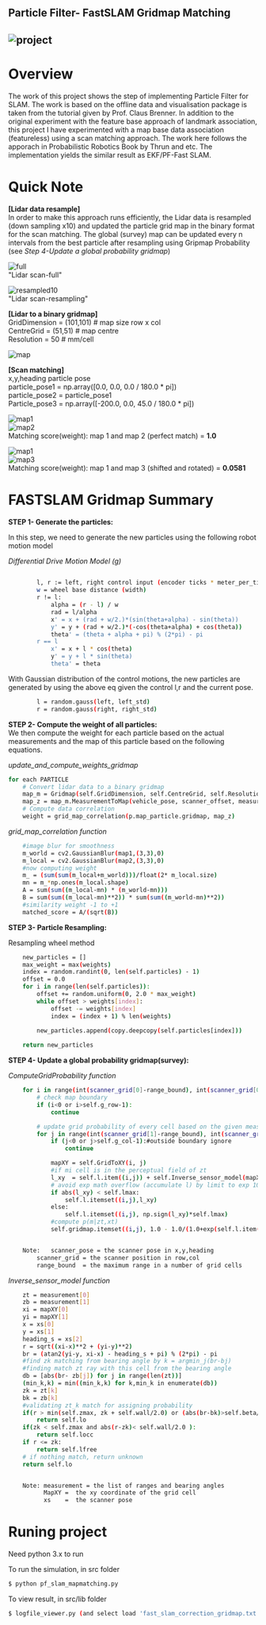 ## **Particle Filter- FastSLAM Gridmap Matching**
![project][image0]
---

[//]: # (Image References)
[image0]: ./images/result.png "result"
[image1]: ./images/Lidar_full.png "lidar full"
[image2]: ./images/Lidar_resample10.png "lidar resample"
[image3]: ./images/gridmap.png "grid1_2"
[image4]: ./images/gridmap3.png "grid3"



# **Overview**
The work of this project shows the step of implementing Particle Filter for SLAM. The work is based on the offline data and visualisation package is taken from the tutorial given by Prof. Claus Brenner. In addition to the original experiment with the feature base approach of landmark association, this project I have experimented with a map base data association (featureless) using a scan matching approach. The work here follows the apporach in Probabilistic Robotics Book by Thrun and etc. The implementation yields the similar result as EKF/PF-Fast SLAM. 


# **Quick Note**
**[Lidar data resample]**  
In order to make this approach runs efficiently, the Lidar data is resampled (down sampling x10) and updated the particle grid map in the binary format for the scan matching. The global (survey) map can be updated every n intervals from the best particle after resampling using Gripmap Probability (see _Step 4-Update a global probability gridmap_)

![full][image1]  
					"Lidar scan-full"


![resampled10][image2]  
					"Lidar scan-resampling"

**[Lidar to a binary gridmap]**  
GridDimension = (101,101)	# map size row x col  
CentreGrid    = (51,51) 	# map centre  
Resolution    = 50		# mm/cell  

![map][image3]

**[Scan matching]**  
x,y,heading particle pose  
particle_pose1 = np.array([0.0, 0.0, 0.0 / 180.0 * pi])  
particle_pose2 = particle_pose1  
Particle_pose3 = np.array([-200.0, 0.0, 45.0 / 180.0 * pi])  

![map1][image3]  
![map2][image3]  
Matching score(weight): map 1 and map 2 (perfect match) = **1.0**
                


![map1][image3]  
![map3][image4]  
Matching score(weight): map 1 and map 3 (shifted and rotated) = **0.0581**
                	
# **FASTSLAM Gridmap Summary**

**STEP 1- Generate the particles:**  

In this step, we need to generate the new particles using the following robot motion model

_Differential Drive Motion Model (g)_
```sh
	
		l, r := left, right control input (encoder ticks * meter_per_tick)
		w = wheel base distance (width)
		r != l:
		    alpha = (r - l) / w
		    rad = l/alpha
		    x' = x + (rad + w/2.)*(sin(theta+alpha) - sin(theta))
		    y' = y + (rad + w/2.)*(-cos(theta+alpha) + cos(theta))
		    theta' = (theta + alpha + pi) % (2*pi) - pi
		r == l
		    x' = x + l * cos(theta)
		    y' = y + l * sin(theta)
		    theta' = theta

```

With Gaussian distribution of the control motions, the new particles are generated by using the above eq given the control l,r and the current pose.
```sh
		l = random.gauss(left, left_std)
		r = random.gauss(right, right_std)

```



**STEP 2- Compute the weight of all particles:**  
We then compute the weight for each particle based on the actual measurements and the map of this particle based on the following equations.

_update_and_compute_weights_gridmap_  
```sh
for each PARTICLE  
	# Convert lidar data to a binary gridmap
	map_m = Gridmap(self.GridDimension, self.CentreGrid, self.Resolution)
	map_z = map_m.MeasurementToMap(vehicle_pose, scanner_offset, measurement)
	# Compute data correlation
	weight = grid_map_correlation(p.map_particle.gridmap, map_z)
```	

_grid_map_correlation function_  
```sh
	#image blur for smoothness
	m_world = cv2.GaussianBlur(map1,(3,3),0)
	m_local = cv2.GaussianBlur(map2,(3,3),0)
	#now computing weight
	m_ = (sum(sum(m_local+m_world)))/float(2* m_local.size)
	mn = m_*np.ones(m_local.shape)
	A = sum(sum((m_local-mn) * (m_world-mn)))
	B = sum(sum((m_local-mn)**2)) * sum(sum((m_world-mn)**2))
	#similarity weight -1 to +1
	matched_score = A/(sqrt(B))

```



**STEP 3- Particle Resampling:**  

Resampling wheel method 
```sh
	new_particles = []
	max_weight = max(weights)
	index = random.randint(0, len(self.particles) - 1)
	offset = 0.0
	for i in range(len(self.particles)):
		offset += random.uniform(0, 2.0 * max_weight)
		while offset > weights[index]:
			offset -= weights[index]
			index = (index + 1) % len(weights)
			
		new_particles.append(copy.deepcopy(self.particles[index]))

	return new_particles
```

**STEP 4- Update a global probability gridmap(survey):**  

_ComputeGridProbability function_ 
```sh
	for i in range(int(scanner_grid[0]-range_bound), int(scanner_grid[0]+range_bound)):
		# check map boundary
		if (i<0 or i>self.g_row-1):
			continue

		# update grid probability of every cell based on the given measurement (lidar data points)
		for j in range(int(scanner_grid[1]-range_bound), int(scanner_grid[1]+range_bound)):
			if (j<0 or j>self.g_col-1):#outside boundary ignore
				continue

			mapXY = self.GridToXY(i, j)
			#if mi cell is in the perceptual field of zt
			l_xy  = self.l.item((i,j)) + self.Inverse_sensor_model(mapXY, scanner_pose, measurement) - self.lo	
			# avoid exp math overflow (accumulate l) by limit to exp 10
			if abs(l_xy) < self.lmax:
				self.l.itemset((i,j),l_xy)
			else:
				self.l.itemset((i,j), np.sign(l_xy)*self.lmax)
			#compute p(m|zt,xt)	
			self.gridmap.itemset((i,j), 1.0 - 1.0/(1.0+exp(self.l.item(i,j) )))


	Note:	scanner_pose = the scanner pose in x,y,heading
		scanner_grid = the scanner position in row,col 
		range_bound  = the maximum range in a number of grid cells 
```

	

_Inverse_sensor_model function_
```sh
	zt = measurement[0]
	zb = measurement[1]
	xi = mapXY[0]
	yi = mapXY[1]
	x = xs[0]
	y = xs[1]
	heading_s = xs[2]
	r = sqrt((xi-x)**2 + (yi-y)**2)
	br = (atan2(yi-y, xi-x) - heading_s + pi) % (2*pi) - pi               # angle need to be in -pi to pi!
	#find zk matching from bearing angle by k = argmin_j(br-bj)
	#finding match zt ray with this cell from the bearing angle
	db = [abs(br- zb[j]) for j in range(len(zt))]
	(min_k,k) = min((min_k,k) for k,min_k in enumerate(db))
	zk = zt[k]
	bk = zb[k]
	#validating zt_k match for assigning probability
	if(r > min(self.zmax, zk + self.wall/2.0) or (abs(br-bk)>self.beta/2.0) ):
		return self.lo
	if(zk < self.zmax and abs(r-zk)< self.wall/2.0 ):
		return self.locc
	if r <= zk:
		return self.lfree
	# if nothing match, return unknown 
	return self.lo	


	Note: measurement = the list of ranges and bearing angles
	      MapXY =  the xy coordinate of the grid cell
	      xs    =  the scanner pose 

```

# **Runing project**
Need python 3.x to run

To run the simulation, in src folder
```sh
$ python pf_slam_mapmatching.py
```

To view result, in src/lib folder
```sh
$ logfile_viewer.py (and select load 'fast_slam_correction_gridmap.txt')
```
